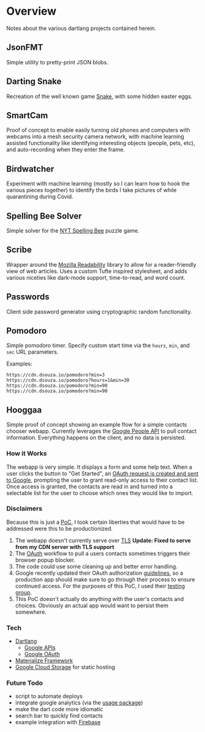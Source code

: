 # Overview
Notes about the various dartlang projects contained herein.

## JsonFMT
Simple utility to pretty-print JSON blobs.

## Darting Snake
Recreation of the well known game [Snake](https://en.wikipedia.org/wiki/Snake_(video_game_genre)), with some hidden easter eggs.

## SmartCam
Proof of concept to enable easily turning old phones and computers with webcams into a mesh security camera network, with machine learning assisted functionality like identifying interesting objects (people, pets, etc), and auto-recording when they enter the frame.

## Birdwatcher
Experiment with machine learning (mostly so I can learn how to hook the various pieces together) to identify the birds I take pictures of while quarantining during Covid.

## Spelling Bee Solver
Simple solver for the [NYT Spelling Bee](https://www.nytimes.com/puzzles/spelling-bee) puzzle game.

## Scribe
Wrapper around the [Mozilla Readability](https://github.com/mozilla/readability) library to allow for
a reader-friendly view of web articles. Uses a custom Tufte inspired stylesheet, and adds various
niceties like dark-mode support, time-to-read, and word count.

## Passwords
Client side password generator using cryptographic random functionality.

## Pomodoro
Simple pomodoro timer. Specify custom start time via the `hours`, `min`, and `sec` URL parameters.

Examples:
```
https://cdn.dsouza.io/pomodoro?min=3
https://cdn.dsouza.io/pomodoro?hours=1&min=30
https://cdn.dsouza.io/pomodoro?min=90
https://cdn.dsouza.io/pomodoro?min=90
```

## Hooggaa
Simple proof of concept showing an example flow for a simple contacts chooser webapp. Currently leverages the [Google People API](https://developers.google.com/people/) to pull contact information. Everything happens on the client, and no data is persisted.

### How it Works
The webapp is very simple. It displays a form and some help text. When a user clicks the button to "Get Started", an [OAuth request is created and sent to Google](https://developers.google.com/oauthplayground/
), prompting the user to grant read-only access to their contact list. Once access is granted, the contacts are read in and turned into a selectable list for the user to choose which ones they would like to import.

### Disclaimers
Because this is just a [PoC](https://en.wikipedia.org/wiki/Proof_of_concept), I took certain liberties that would have to be addressed were this to be productionized.
1. The webapp doesn't currently serve over [TLS](https://en.wikipedia.org/wiki/Transport_Layer_Security) **Update: Fixed to serve from my CDN server with TLS support**
2. The [OAuth](https://en.wikipedia.org/wiki/OAuth) workflow to pull a users contacts sometimes triggers their browser popup blocker.
3. The code could use some cleaning up and better error handling.
4. Google recently updated their OAuth authorization [guidelines](https://developers.googleblog.com/2017/05/updating-developer-identity-guidelines.html), so a production app should make sure to go through their process to ensure continued access. For the purposes of this PoC, I used their [testing group](https://groups.google.com/forum/#!forum/risky-access-by-unreviewed-apps
).
5. This PoC doesn't actually do anything with the user's contacts and choices. Obviously an actual app would want to persist them somewhere.

### Tech
- [Dartlang](https://www.dartlang.org/)
  - [Google APIs](https://pub.dartlang.org/packages/googleapis)
  - [Google OAuth](https://pub.dartlang.org/packages/googleapis_auth)
- [Materialize Framework](http://materializecss.com/)
- [Google Cloud Storage](https://cloud.google.com/storage/) for static hosting

### Future Todo
- script to automate deploys
- integrate google analytics (via the [usage package](https://pub.dartlang.org/packages/usage))
- make the dart code more idiomatic
- search bar to quickly find contacts
- example integration with [Firebase](https://firebase.google.com/)

